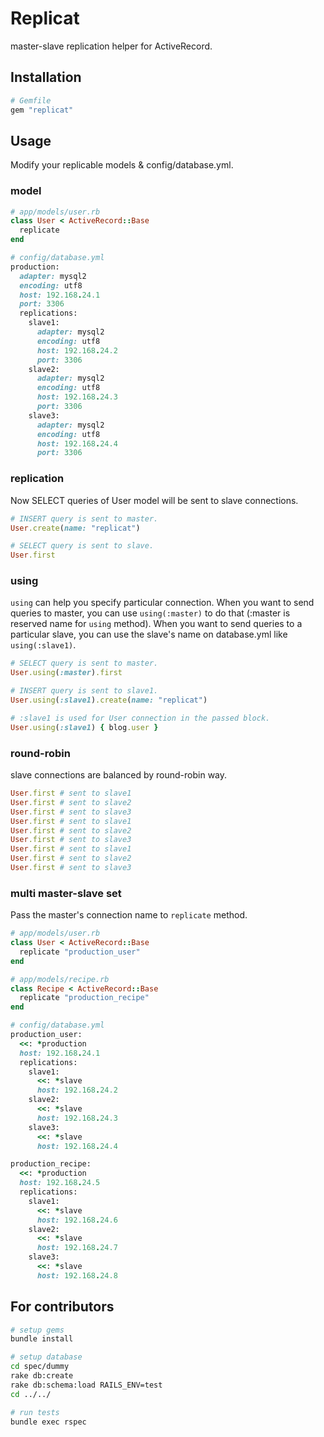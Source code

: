 # Replicat
master-slave replication helper for ActiveRecord.

## Installation
```ruby
# Gemfile
gem "replicat"
```

## Usage
Modify your replicable models & config/database.yml.

### model
```ruby
# app/models/user.rb
class User < ActiveRecord::Base
  replicate
end

# config/database.yml
production:
  adapter: mysql2
  encoding: utf8
  host: 192.168.24.1
  port: 3306
  replications:
    slave1:
      adapter: mysql2
      encoding: utf8
      host: 192.168.24.2
      port: 3306
    slave2:
      adapter: mysql2
      encoding: utf8
      host: 192.168.24.3
      port: 3306
    slave3:
      adapter: mysql2
      encoding: utf8
      host: 192.168.24.4
      port: 3306
```

### replication
Now SELECT queries of User model will be sent to slave connections.

```ruby
# INSERT query is sent to master.
User.create(name: "replicat")

# SELECT query is sent to slave.
User.first
```

### using
`using` can help you specify particular connection.
When you want to send queries to master,
you can use `using(:master)` to do that (:master is reserved name for `using` method).
When you want to send queries to a particular slave,
you can use the slave's name on database.yml like `using(:slave1)`.

```ruby
# SELECT query is sent to master.
User.using(:master).first

# INSERT query is sent to slave1.
User.using(:slave1).create(name: "replicat")

# :slave1 is used for User connection in the passed block.
User.using(:slave1) { blog.user }
```

### round-robin
slave connections are balanced by round-robin way.

```ruby
User.first # sent to slave1
User.first # sent to slave2
User.first # sent to slave3
User.first # sent to slave1
User.first # sent to slave2
User.first # sent to slave3
User.first # sent to slave1
User.first # sent to slave2
User.first # sent to slave3
```

### multi master-slave set
Pass the master's connection name to `replicate` method.

```ruby
# app/models/user.rb
class User < ActiveRecord::Base
  replicate "production_user"
end

# app/models/recipe.rb
class Recipe < ActiveRecord::Base
  replicate "production_recipe"
end

# config/database.yml
production_user:
  <<: *production
  host: 192.168.24.1
  replications:
    slave1:
      <<: *slave
      host: 192.168.24.2
    slave2:
      <<: *slave
      host: 192.168.24.3
    slave3:
      <<: *slave
      host: 192.168.24.4

production_recipe:
  <<: *production
  host: 192.168.24.5
  replications:
    slave1:
      <<: *slave
      host: 192.168.24.6
    slave2:
      <<: *slave
      host: 192.168.24.7
    slave3:
      <<: *slave
      host: 192.168.24.8
```


## For contributors
```sh
# setup gems
bundle install

# setup database
cd spec/dummy
rake db:create
rake db:schema:load RAILS_ENV=test
cd ../../

# run tests
bundle exec rspec
```
